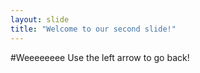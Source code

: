 ```yaml
---
layout: slide
title: "Welcome to our second slide!"
---
```

#Weeeeeeee
Use the left arrow to go back!
